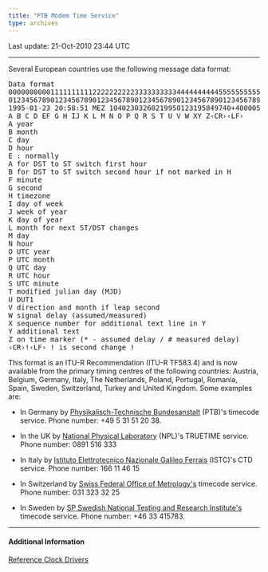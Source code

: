 ```yaml
---
title: "PTB Modem Time Service"
type: archives
---
```

Last update: 21-Oct-2010 23:44 UTC

* * *

Several European countries use the following message data format:

<pre>Data format  
0000000000111111111122222222223333333333444444444455555555556666666666777777777 7
0123456789012345678901234567890123456789012345678901234567890123456789012345678 9
1995-01-23 20:58:51 MEZ 10402303260219950123195849740+40000500 *
A B C D EF G H IJ K L M N O P Q R S T U V W XY Z&lsaquo;CR&rsaquo;&lsaquo;LF&rsaquo;
A year
B month
C day
D hour
E : normally
A for DST to ST switch first hour
B for DST to ST switch second hour if not marked in H
F minute
G second
H timezone
I day of week
J week of year
K day of year
L month for next ST/DST changes
M day
N hour
O UTC year
P UTC month
Q UTC day
R UTC hour
S UTC minute
T modified julian day (MJD)
U DUT1
V direction and month if leap second
W signal delay (assumed/measured)
X sequence number for additional text line in Y
Y additional text
Z on time marker (* - assumed delay / # measured delay)
&lsaquo;CR&rsaquo;!&lsaquo;LF&rsaquo; ! is second change !
</pre>

This format is an ITU-R Recommendation (ITU-R TF583.4) and is now available from the primary timing centres of the following countries: Austria, Belgium, Germany, Italy, The Netherlands, Poland, Portugal, Romania, Spain, Sweden, Switzerland, Turkey and United Kingdom. Some examples are:

*   In Germany by [Physikalisch-Technische Bundesanstalt](https://www.ptb.de/cms/en.html) (PTB)'s timecode service. Phone number: +49 5 31 51 20 38.

*   In the UK by [National Physical Laboratory](http://www.npl.co.uk) (NPL)'s TRUETIME service. Phone number: 0891 516 333

*   In Italy by [Istituto Elettrotecnico Nazionale Galileo Ferrais](http://www.istc.int/en/institute/14163) (ISTC)'s CTD service. Phone number: 166 11 46 15

*   In Switzerland by [Swiss Federal Office of Metrology's](https://www.metas.ch/metas/en/home.html) timecode service. Phone number: 031 323 32 25

*   In Sweden by [SP Swedish National Testing and Research Institute's](https://www.ri.se/en/what-we-do/expertises/national-laboratory-for-time-and-frequency) timecode service. Phone number: +46 33 415783.

* * *

#### Additional Information

[Reference Clock Drivers](/archives/4.2.8-series/refclock)